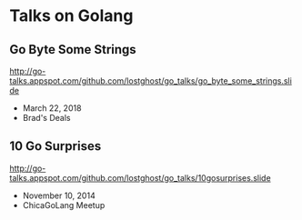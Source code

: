 # Talks on Golang

## Go Byte Some Strings

http://go-talks.appspot.com/github.com/lostghost/go_talks/go_byte_some_strings.slide

- March 22, 2018
- Brad's Deals

## 10 Go Surprises

http://go-talks.appspot.com/github.com/lostghost/go_talks/10gosurprises.slide

- November 10, 2014
- ChicaGoLang Meetup
